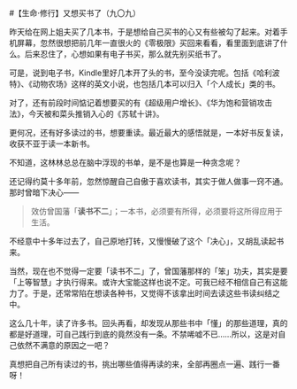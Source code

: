 #【生命⋅修行】又想买书了（九〇九）

昨天给在网上姐夫买了几本书，于是想给自己买书的心又有些被勾了起来。对着手机屏幕，忽然很想把前几年一直很火的《零极限》买回来看看，看里面到底讲了什么。后来忍住了，心想如果有电子书买，那么就先别买纸书了。

可是，说到电子书，Kindle里好几本开了头的书，至今没读完呢。包括《哈利波特》、《动物农场》这样的英文小说，也包括几本可以归入「个人成长」类的书。

对了，还有前段时间惦记着想要买的有《超级用户增长》、《华为饱和营销攻击法》，今天被和菜头推销入心的《苏轼十讲》。

更何况，还有好多读过的书，想要重读。最近最大的感悟就是，一本好书反复读，收获不亚于读一本新书。

不知道，这林林总总在脑中浮现的书单，是不是也算是一种贪念呢？

还记得约莫十多年前，忽然惊醒自己自傲于喜欢读书，其实于做人做事一窍不通。那时曾暗下决心——

> 效仿曾国藩「**读书不二**」；一本书，必须要有所得，必须要将这所得应用于生活。

不经意中十多年过去了，自己原地打转，又慢慢破了这个「决心」，又胡乱读起书来。

当然，现在也不觉得一定要「读书不二」了，曾国藩那样的「笨」功夫，其实是要「上等智慧」才执行得来。或许大宝能这样也说不定。可我已经不相信自己有这能力了。于是，还常常陷在想读各种书，又觉得不该拿出时间去读这些书读纠结之中。

这么几十年，读了许多书。回头再看，却发现从那些书中「懂」的那些道理，真的都是好道理，可自己践行到底的竟然没有一条。不禁唏嘘不已……所以，这是对自己依然不满意的原因之一吧？

真想把自己所有读过的书，挑出哪些值得再读的来，全部再圈点一遍、践行一番呀！